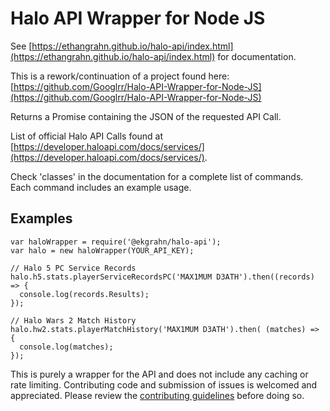 # Halo API Wrapper for Node JS
See [https://ethangrahn.github.io/halo-api/index.html](https://ethangrahn.github.io/halo-api/index.html) for documentation.

This is a rework/continuation of a project found here: [https://github.com/Googlrr/Halo-API-Wrapper-for-Node-JS](https://github.com/Googlrr/Halo-API-Wrapper-for-Node-JS)


Returns a Promise containing the JSON of the requested API Call.

List of official Halo API Calls found at [https://developer.haloapi.com/docs/services/](https://developer.haloapi.com/docs/services/).

Check 'classes' in the documentation for a complete list of commands. Each command includes an example usage.

## Examples

```
var haloWrapper = require('@ekgrahn/halo-api');
var halo = new haloWrapper(YOUR_API_KEY);

// Halo 5 PC Service Records
halo.h5.stats.playerServiceRecordsPC('MAX1MUM D3ATH').then((records) => {
  console.log(records.Results);
});

// Halo Wars 2 Match History
halo.hw2.stats.playerMatchHistory('MAX1MUM D3ATH').then( (matches) => {
  console.log(matches);
});
```

This is purely a wrapper for the API and does not include any caching or rate limiting. Contributing code and submission of issues is welcomed and appreciated. Please review the [contributing guidelines](https://github.com/EthanGrahn/halo-api/blob/master/CONTRIBUTING.md) before doing so.
